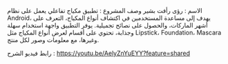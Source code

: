 الاسم : رؤى رأفت بشير 
وصف المشروع : تطبيق مكياج تفاعلي يعمل على نظام Android، يهدف إلى مساعدة المستخدمين في اكتشاف أنواع المكياج، التعرف على أشهر الماركات، والحصول على نصائح تجميلية.
يوفر التطبيق واجهة استخدام سهلة وجذابة، تحتوي على أقسام لعرض أنواع المكياج مثل Lipstick، Foundation، Mascara وغيرها، مع معلومات وصور لكل منتج.

رابط فيديو الشرح : https://youtu.be/AelyZnYuEYY?feature=shared
